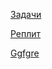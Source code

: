 [Задачи](https://docs.google.com/document/d/1X9v2--OxGU8nShJJoV-ND2aR5QUdb9dq9L4vHi91_qU/edit)

[Реплит](https://replit.com/@b6e6b6r6a/TgBotHtml#main.py)

[Ggfgre](https://drive.google.com/drive/folders/17Uv2c3aTzMatF4BxieAIHv_HwnIhNLS5?usp=sharing)
